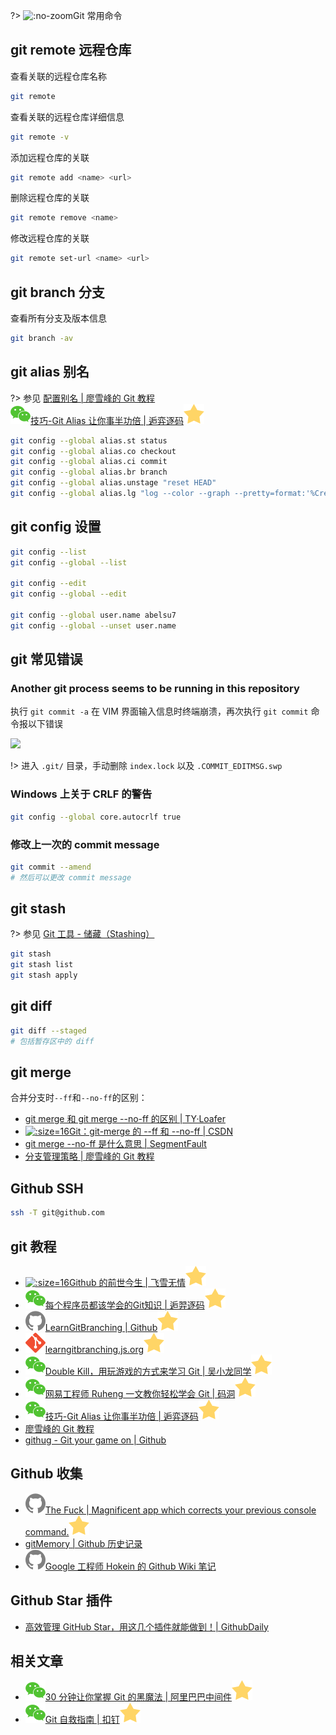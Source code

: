 ?> ![](https://notes.abelsu7.top/_media/git.svg ':no-zoom')Git 常用命令

## git remote 远程仓库

查看关联的远程仓库名称

```bash
git remote
```

查看关联的远程仓库详细信息

```bash
git remote -v
```

添加远程仓库的关联

```bash
git remote add <name> <url>
```

删除远程仓库的关联

```bash
git remote remove <name>
```

修改远程仓库的关联

```bash
git remote set-url <name> <url>
```

## git branch 分支

查看所有分支及版本信息

```bash
git branch -av
```

## git alias 别名

?> 参见 [配置别名 | 廖雪峰的 Git 教程](https://www.liaoxuefeng.com/wiki/896043488029600/898732837407424#0)<br>[![](logo/wechat.svg)技巧-Git Alias 让你事半功倍 | 逅弈逐码![](logo/star.svg)](https://mp.weixin.qq.com/s/IrkIeYlL9Hsysgq-RoMuVg)

```bash
git config --global alias.st status
git config --global alias.co checkout
git config --global alias.ci commit
git config --global alias.br branch
git config --global alias.unstage "reset HEAD"
git config --global alias.lg "log --color --graph --pretty=format:'%Cred%h%Creset -%C(yellow)%d%Creset %s %Cgreen(%cr) %C(bold blue)<%an>%Creset' --abbrev-commit"
```

## git config 设置

```bash
git config --list
git config --global --list

git config --edit
git config --global --edit

git config --global user.name abelsu7
git config --global --unset user.name
```

## git 常见错误

### Another git process seems to be running in this repository

执行 `git commit -a` 在 VIM 界面输入信息时终端崩溃，再次执行 `git commit` 命令报以下错误

![](https://notes.abelsu7.top/_images/git-lock.png)

!> 进入 `.git/` 目录，手动删除 `index.lock` 以及 `.COMMIT_EDITMSG.swp`

### Windows 上关于 CRLF 的警告

```bash
git config --global core.autocrlf true
```

### 修改上一次的 commit message

```bash
git commit --amend
# 然后可以更改 commit message
```


## git stash

?> 参见 [Git 工具 - 储藏（Stashing）](https://git-scm.com/book/zh/v1/Git-工具-储藏（Stashing）) 

```bash
git stash
git stash list
git stash apply
```

## git diff

```bash
git diff --staged
# 包括暂存区中的 diff
```

## git merge

合并分支时`--ff`和`--no-ff`的区别：

- [git merge 和 git merge --no-ff 的区别 | TY·Loafer](https://tyloafer.github.io/posts/132/)
- [![](logo/csdn.ico ':size=16')Git：git-merge 的 --ff 和 --no-ff | CSDN](https://blog.csdn.net/chaiyu2002/article/details/81020370)
- [git merge --no-ff 是什么意思 | SegmentFault](https://segmentfault.com/q/1010000002477106)
- [分支管理策略 | 廖雪峰的 Git 教程](https://www.liaoxuefeng.com/wiki/896043488029600/900005860592480#0)





## Github SSH

```bash
ssh -T git@github.com
```

## git 教程

- [![](logo/flysnow.ico ':size=16')Github 的前世今生 | 飞雪无情![](logo/star.svg)](https://www.flysnow.org/2019/01/09/github-milestones.html)
- [![](logo/wechat.svg)每个程序员都该学会的Git知识 | 逅羿逐码![](logo/star.svg)](https://mp.weixin.qq.com/s/qgNua-ZcllDNk3G3W12T7Q)
- [![](logo/github.svg)LearnGitBranching | Github![](logo/star.svg)](https://github.com/pcottle/learnGitBranching)
- [![](logo/git.svg)learngitbranching.js.org![](logo/star.svg)](https://learngitbranching.js.org)
- [![](logo/wechat.svg)Double Kill，用玩游戏的方式来学习 Git | 吴小龙同学![](logo/star.svg)](https://mp.weixin.qq.com/s/xf1vqsMpD5HcbYB_DRghEA)
- [![](logo/wechat.svg)网易工程师 Ruheng 一文教你轻松学会 Git | 码洞![](logo/star.svg)](https://mp.weixin.qq.com/s/alB76HmbOzvc21srLOuoRw)
- [![](logo/wechat.svg)技巧-Git Alias 让你事半功倍 | 逅弈逐码![](logo/star.svg)](https://mp.weixin.qq.com/s/IrkIeYlL9Hsysgq-RoMuVg)
- [廖雪峰的 Git 教程](https://www.liaoxuefeng.com/wiki/896043488029600)
- [githug - Git your game on | Github](https://github.com/Gazler/githug)

## Github 收集

- [![](logo/github.svg)The Fuck | Magnificent app which corrects your previous console command.![](logo/star.svg)](https://github.com/nvbn/thefuck)
- [gitMemory | Github 历史记录](https://www.gitmemory.com/)
- [![](logo/github.svg)Google 工程师 Hokein 的 Github Wiki 笔记](https://github.com/hokein/Wiki/wiki)

## Github Star 插件

- [高效管理 GitHub Star，用这几个插件就能做到！| GithubDaily](https://mp.weixin.qq.com/s/xHXUbtmzlKX8TFm1KIEYug)

## 相关文章

- [![](logo/wechat.svg)30 分钟让你掌握 Git 的黑魔法 | 阿里巴巴中间件![](logo/star.svg)](https://mp.weixin.qq.com/s/PstnDFD7iFbdJ90z-lC6yw)
- [![](logo/wechat.svg)Git 自救指南 | 扣钉![](logo/star.svg)](https://mp.weixin.qq.com/s/kr0KrwpueC73PD8Ma_AuWg)